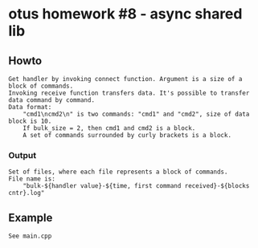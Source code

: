 # otus homework #8 - async shared lib

## Howto
    Get handler by invoking connect function. Argument is a size of a block of commands.
    Invoking receive function transfers data. It's possible to transfer data command by command.
    Data format:
        "cmd1\ncmd2\n" is two commands: "cmd1" and "cmd2", size of data block is 10.
        If bulk_size = 2, then cmd1 and cmd2 is a block.
        A set of commands surrounded by curly brackets is a block.

### Output
    Set of files, where each file represents a block of commands.
    File name is:
        "bulk-${handler value}-${time, first command received}-${blocks cntr}.log"

## Example
    See main.cpp
